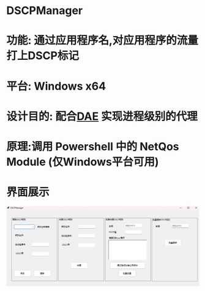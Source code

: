 # DSCPManager
# 功能: 通过应用程序名,对应用程序的流量打上DSCP标记
# 平台: Windows x64
# 设计目的: 配合[DAE](https://github.com/daeuniverse/dae) 实现进程级别的代理
# 原理:调用 Powershell 中的 NetQos Module (仅Windows平台可用)
# 界面展示
![img](./img1.png)
